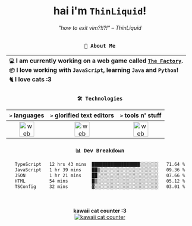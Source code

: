 <div align="center">
  
  # hai i'm `ThinLiquid`!
  ###### "how to exit vim?!!?!" – ThinLiquid
  
  ### `👤 About Me`

  | `💻`  I am currently working on a web game called [`The Factory`](https://github.com/ThinLiquid/factory-sim).<br/>`📦`  I love working with `JavaScript`, learning `Java` and `Python`!</br>`🐈`  I love cats :3 |
  |:---|

  
  ### `🛠️ Technologies`
  
  | `>` **languages**  | `>` **glorified text editors** | `>` **tools n' stuff** |
  |:------------------:|:------------------------------:|:----------------------:|
  | <img src="https://skillicons.dev/icons?i=ts,js,react,python,java" alt="web dev" height="40"/> | <img src="https://skillicons.dev/icons?i=vscode,eclipse,idea" alt="web dev" height="40"/> | <img src="https://skillicons.dev/icons?i=bash,git,photoshop" alt="web dev" height="40"/> |
  
  ### `📊 Dev Breakdown`
  
  <!--START_SECTION:waka-->

```txt
TypeScript   12 hrs 43 mins  ██████████████████░░░░░░░   71.64 %
JavaScript   1 hr 39 mins    ██▒░░░░░░░░░░░░░░░░░░░░░░   09.36 %
JSON         1 hr 21 mins    ██░░░░░░░░░░░░░░░░░░░░░░░   07.66 %
HTML         54 mins         █▒░░░░░░░░░░░░░░░░░░░░░░░   05.12 %
TSConfig     32 mins         ▓░░░░░░░░░░░░░░░░░░░░░░░░   03.01 %
```

<!--END_SECTION:waka-->
  
  <br/><br/>
  <b>kawaii cat counter :3</b><br/>
  [![kawaii cat counter](https://count.getloli.com/get/@ThinLiquid?theme=moebooru)](https://moe-counter.glitch.me)
</div>
